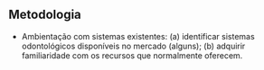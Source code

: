 ## Metodologia
- Ambientação com sistemas existentes: (a) identificar sistemas odontológicos disponíveis no mercado (alguns); (b) adquirir familiaridade com os recursos que normalmente oferecem.
